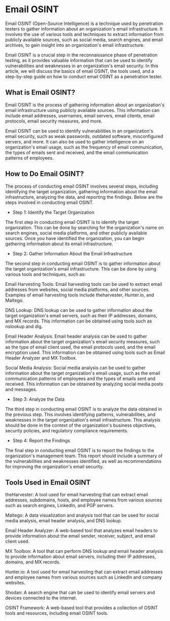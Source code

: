 # Email OSINT

Email OSINT (Open-Source Intelligence) is a technique used by penetration testers to gather information about an organization's email infrastructure. It involves the use of various tools and techniques to extract information from publicly available sources, such as social media, search engines, and email archives, to gain insight into an organization's email infrastructure.

Email OSINT is a crucial step in the reconnaissance phase of penetration testing, as it provides valuable information that can be used to identify vulnerabilities and weaknesses in an organization's email security. In this article, we will discuss the basics of email OSINT, the tools used, and a step-by-step guide on how to conduct email OSINT as a penetration tester.

## What is Email OSINT?

Email OSINT is the process of gathering information about an organization's email infrastructure using publicly available sources. This information can include email addresses, usernames, email servers, email clients, email protocols, email security measures, and more.

Email OSINT can be used to identify vulnerabilities in an organization's email security, such as weak passwords, outdated software, misconfigured servers, and more. It can also be used to gather intelligence on an organization's email usage, such as the frequency of email communication, the types of emails sent and received, and the email communication patterns of employees.

## How to Do Email OSINT?

The process of conducting email OSINT involves several steps, including identifying the target organization, gathering information about the email infrastructure, analyzing the data, and reporting the findings. Below are the steps involved in conducting email OSINT.

+ Step 1: Identify the Target Organization

The first step in conducting email OSINT is to identify the target organization. This can be done by searching for the organization's name on search engines, social media platforms, and other publicly available sources. Once you have identified the organization, you can begin gathering information about its email infrastructure.

+ Step 2: Gather Information About the Email Infrastructure

The second step in conducting email OSINT is to gather information about the target organization's email infrastructure. This can be done by using various tools and techniques, such as:

Email Harvesting Tools: Email harvesting tools can be used to extract email addresses from websites, social media platforms, and other sources. Examples of email harvesting tools include theharvester, Hunter.io, and Maltego.

DNS Lookup: DNS lookup can be used to gather information about the target organization's email servers, such as their IP addresses, domains, and MX records. This information can be obtained using tools such as nslookup and dig.

Email Header Analysis: Email header analysis can be used to gather information about the target organization's email security measures, such as the type of email client used, the email protocols used, and the email encryption used. This information can be obtained using tools such as Email Header Analyzer and MX Toolbox.

Social Media Analysis: Social media analysis can be used to gather information about the target organization's email usage, such as the email communication patterns of employees and the types of emails sent and received. This information can be obtained by analyzing social media posts and messages.

+ Step 3: Analyze the Data

The third step in conducting email OSINT is to analyze the data obtained in the previous step. This involves identifying patterns, vulnerabilities, and weaknesses in the target organization's email infrastructure. This analysis should be done in the context of the organization's business objectives, security policies, and regulatory compliance requirements.

+ Step 4: Report the Findings

The final step in conducting email OSINT is to report the findings to the organization's management team. This report should include a summary of the vulnerabilities and weaknesses identified, as well as recommendations for improving the organization's email security.

## Tools Used in Email OSINT

theHarvester: A tool used for email harvesting that can extract email addresses, subdomains, hosts, and employee names from various sources such as search engines, LinkedIn, and PGP servers.

Maltego: A data visualization and analysis tool that can be used for social media analysis, email header analysis, and DNS lookup.

Email Header Analyzer: A web-based tool that analyzes email headers to provide information about the email sender, receiver, subject, and email client used.

MX Toolbox: A tool that can perform DNS lookup and email header analysis to provide information about email servers, including their IP addresses, domains, and MX records.

Hunter.io: A tool used for email harvesting that can extract email addresses and employee names from various sources such as LinkedIn and company websites.

Shodan: A search engine that can be used to identify email servers and devices connected to the internet.

OSINT Framework: A web-based tool that provides a collection of OSINT tools and resources, including email OSINT tools.


